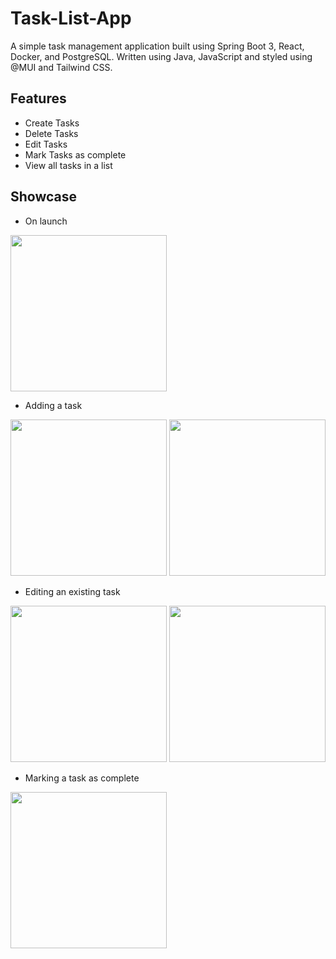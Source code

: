 # Task-List-App
A simple task management application built using Spring Boot 3, React, Docker, and PostgreSQL.
Written using Java, JavaScript and styled using @MUI and Tailwind CSS.

## Features
- Create Tasks
- Delete Tasks
- Edit Tasks
- Mark Tasks as complete
- View all tasks in a list

## Showcase
- On launch
<img src="https://user-images.githubusercontent.com/65613404/212564741-7190d911-c2c1-46d2-af97-825fa5fa425f.png" height="250">

- Adding a task
<img src="https://user-images.githubusercontent.com/65613404/212564762-f302dabe-cfed-45e3-bba0-2ce581969e6a.png" width="250" height="250">
<img src="https://user-images.githubusercontent.com/65613404/212564768-c079841a-5bf0-4153-8323-55ad67630694.png" width="250" height="250">


- Editing an existing task
<img src="https://user-images.githubusercontent.com/65613404/212564866-b15f36b2-9843-477d-acb0-e3642c2e34fd.png" width="250" height="250">
<img src="https://user-images.githubusercontent.com/65613404/212564779-8cdb03eb-8802-4557-b790-4e7b891b8eb8.png" width="250" height="250">

- Marking a task as complete
<img src="https://user-images.githubusercontent.com/65613404/212564800-e86dda77-6195-4e9a-a03d-605c40022ed9.png" width="250" height="250">
